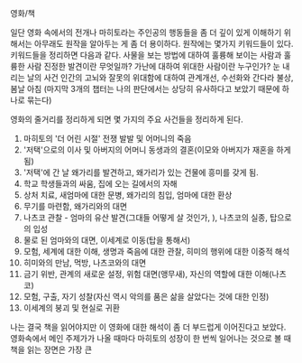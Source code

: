 영화/책

일단 영화 속에서의 전개나 마히토라는 주인공의 행동들을 좀 더 깊이 있게 이해하기 위해서는 아무래도 원작을 알아두는 게 좀 더 용이하다.
원작에는 몇가지 키워드들이 있다. 키워드들을 정리하면 다음과 같다.
	사물을 보는 방법에 대하여
	훌륭해 보이는 사람과 훌륭한 사람
	진정한 발견이란 무엇일까?
	가난에 대하여
	위대한 사람이란 누구인가?
	눈 내리는 날의 사건
	인간의 고뇌와 잘못의 위대함에 대하여
	관계개선, 수선화와 간다라 불상, 봄날 아침
(마지막 3개의 챕터는 나의 판단에서는 상당히 유사하다고 보았기 때문에 하나로 묶는다)

영화의 줄거리를 정리하게 되면 몇 가지의 주요 사건들을 정리하게 된다.
1. 마히토의 '더 어린 시절' 전쟁 발발 및 어머니의 죽음
2. '저택'으로의 이사 및 아버지의 어머니 동생과의 결혼(이모와 아버지가 재혼을 하게 됨)
3. '저택'에 간 날 왜가리를 발견하고, 왜가리가 있는 건물에 흥미를 갖게 됨.
4. 학교 학생들과의 싸움, 집에 오는 길에서의 자해
5. 상처 치료, 새엄마에 대한 문병, 왜가리의 침입, 엄마에 대한 환상
6. 무기를 마련함, 왜가리와의 대면
7. 나츠코 관찰 - 엄마의 유산 발견(그대들 어떻게 살 것인가, ), 나츠코의 실종, 탑으로의 입성
9. 물로 된 엄마와의 대면, 이세계로 이동(탑을 통해서)
10. 모험, 세계에 대한 이해, 생명과 죽음에 대한 관찰, 히미의 행위에 대한 이중적 해석
11. 히미와의 만남, 먹방, 나츠코와의 대면
12. 금기 위반, 관계의 새로운 설정, 위험 대면(앵무새), 자신의 역할에 대한 이해(나츠코)
13. 모험, 구출, 자기 성찰(자신 역시 악의를 품은 삶을 살았다는 것에 대한 인정)
14. 이세계의 붕괴 및 현실로 귀환

나는 결국 책을 읽어야지만 이 영화에 대한 해석이 좀 더 부드럽게 이어진다고 보았다. 영화속에서 메인 주제가가 나올 때마다 마히토의 성장이 한 번씩 일어나는 것으로 볼 때 책을 읽는 장면은 가장 큰 